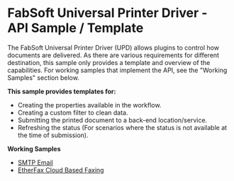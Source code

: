 # FabSoft Universal Printer Driver - API Sample / Template
The FabSoft Universal Printer Driver (UPD) allows plugins to control how documents are delivered. As there are various requirements for different destination, this sample only provides a template and overview of the capabilities. For working samples that implement the API, see the "Working Samples" section below.

**This sample provides templates for:**

* Creating the properties available in the workflow.
* Creating a custom filter to clean data.
* Submitting the printed document to a back-end location/service.
* Refreshing the status (For scenarios where the status is not available at the time of submission).


**Working Samples**
* [SMTP Email](https://github.com/fabsoft-upd/SmtpEmail)
* [EtherFax Cloud Based Faxing](https://github.com/fabsoft-upd/EtherFax)
